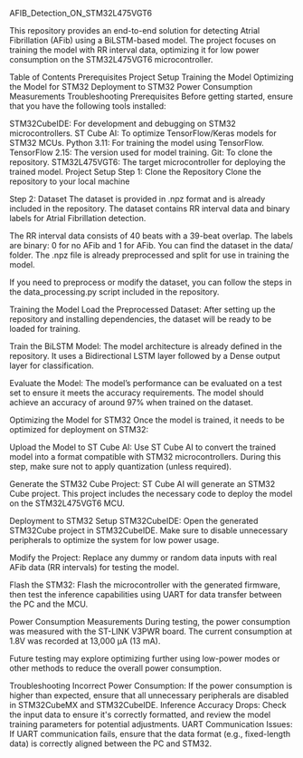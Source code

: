 AFIB_Detection_ON_STM32L475VGT6

This repository provides an end-to-end solution for detecting Atrial Fibrillation (AFib) using a BiLSTM-based model. The project focuses on training the model with RR interval data, optimizing it for low power consumption on the STM32L475VGT6 microcontroller.

Table of Contents
Prerequisites
Project Setup
Training the Model
Optimizing the Model for STM32
Deployment to STM32
Power Consumption Measurements
Troubleshooting
Prerequisites
Before getting started, ensure that you have the following tools installed:

STM32CubeIDE: For development and debugging on STM32 microcontrollers.
ST Cube AI: To optimize TensorFlow/Keras models for STM32 MCUs.
Python 3.11: For training the model using TensorFlow.
TensorFlow 2.15: The version used for model training.
Git: To clone the repository.
STM32L475VGT6: The target microcontroller for deploying the trained model.
Project Setup
Step 1: Clone the Repository
Clone the repository to your local machine

Step 2: Dataset
The dataset is provided in .npz format and is already included in the repository. The dataset contains RR interval data and binary labels for Atrial Fibrillation detection.

The RR interval data consists of 40 beats with a 39-beat overlap.
The labels are binary: 0 for no AFib and 1 for AFib.
You can find the dataset in the data/ folder. The .npz file is already preprocessed and split for use in training the model.

If you need to preprocess or modify the dataset, you can follow the steps in the data_processing.py script included in the repository.

Training the Model
Load the Preprocessed Dataset: After setting up the repository and installing dependencies, the dataset will be ready to be loaded for training.

Train the BiLSTM Model: The model architecture is already defined in the repository. It uses a Bidirectional LSTM layer followed by a Dense output layer for classification.

Evaluate the Model: The model’s performance can be evaluated on a test set to ensure it meets the accuracy requirements. The model should achieve an accuracy of around 97% when trained on the dataset.

Optimizing the Model for STM32
Once the model is trained, it needs to be optimized for deployment on STM32:

Upload the Model to ST Cube AI: Use ST Cube AI to convert the trained model into a format compatible with STM32 microcontrollers. During this step, make sure not to apply quantization (unless required).

Generate the STM32 Cube Project: ST Cube AI will generate an STM32 Cube project. This project includes the necessary code to deploy the model on the STM32L475VGT6 MCU.

Deployment to STM32
Setup STM32CubeIDE: Open the generated STM32Cube project in STM32CubeIDE. Make sure to disable unnecessary peripherals to optimize the system for low power usage.

Modify the Project: Replace any dummy or random data inputs with real AFib data (RR intervals) for testing the model.

Flash the STM32: Flash the microcontroller with the generated firmware, then test the inference capabilities using UART for data transfer between the PC and the MCU.

Power Consumption Measurements
During testing, the power consumption was measured with the ST-LINK V3PWR board. The current consumption at 1.8V was recorded at 13,000 μA (13 mA).

Future testing may explore optimizing further using low-power modes or other methods to reduce the overall power consumption.

Troubleshooting
Incorrect Power Consumption: If the power consumption is higher than expected, ensure that all unnecessary peripherals are disabled in STM32CubeMX and STM32CubeIDE.
Inference Accuracy Drops: Check the input data to ensure it's correctly formatted, and review the model training parameters for potential adjustments.
UART Communication Issues: If UART communication fails, ensure that the data format (e.g., fixed-length data) is correctly aligned between the PC and STM32.
